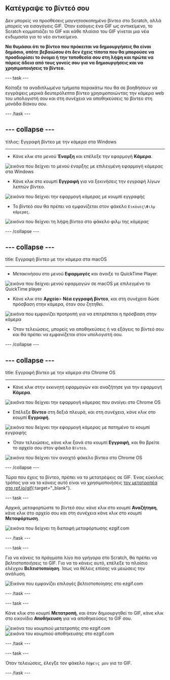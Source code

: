 ## Κατέγραψε το βίντεό σου

Δεν μπορείς να προσθέσεις μαγνητοσκοπημένο βίντεο στο Scratch, αλλά μπορείς να εισαγάγεις GIF. Όταν εισάγεις ένα GIF ως αντικείμενο, το Scratch κομματιάζει το GIF και κάθε πλαίσιο του GIF γίνεται μια νέα ενδυμασία για το νέο αντικείμενο.

**Να θυμάσαι ότι το βίντεο που πρόκειται να δημιουργήσεις θα είναι δημόσιο, οπότε βεβαιώσου ότι δεν έχεις τίποτα που θα μπορούσε να προσδιορίσει το όνομα ή την τοποθεσία σου στη λήψη και πρώτα να πάρεις άδεια από τους γονείς σου για να δημιουργήσεις και να χρησιμοποιήσεις το βίντεο.**

--- task ---

Κοίταξε τα αναδιπλωμένα τμήματα παρακάτω που θα σε βοηθήσουν να εγγράψεις μερικά δευτερόλεπτα βίντεο χρησιμοποιώντας την κάμερα web του υπολογιστή σου και στη συνέχεια να αποθηκεύσεις το βίντεο στη μονάδα δίσκου σου.

--- /task ---

--- collapse ---
---

τίτλος: Εγγραφή βίντεο με την κάμερα στα Windows

---
- Κάνε κλικ στο μενού **Έναρξη** και επέλεξε την εφαρμογή **Κάμερα**.

![εικόνα που δείχνει το μενού έναρξης με επιλεγμένη εφαρμογή κάμερας στα Windows](images/camera-app.png)

- Κάνε κλικ στο κουμπί **Εγγραφή** για να ξεκινήσεις την εγγραφή λίγων λεπτών βίντεο.

![εικόνα που δείχνει την εφαρμογή κάμερας με κουμπί εγγραφής](images/record-win.png)

- Το βίντεό σου θα πρέπει να εμφανίζεται στον φάκελο `Εικόνες\Φιλμ κάμερας`.

![εικόνα που δείχνει τη λήψη βίντεο στο φάκελο φιλμ της κάμερας](images/camera-roll.png)


--- /collapse ---

--- collapse ---
---

title: Εγγραφή βίντεο με την κάμερα στα macOS

---
- Μετακινήσου στο μενού **Εφαρμογές** και άνοιξε το QuickTime Player.

![εικόνα που δείχνει μενού εφαρμογών σε macOS με επιλεγμένο το QuickTime player](images/quicktime.png)

- Κάνε κλικ στο **Αρχείο**> **Νέα εγγραφή βίντεο**, και στη συνέχεια δώσε πρόσβαση στην κάμερα, όταν σου ζητηθεί.

![εικόνα που εμφανίζει προτροπή για να επιτρέπεται η πρόσβαση στην κάμερα](images/allow_cam_macOS.png)

- Όταν τελειώσεις, μπορείς να αποθηκεύσεις ή να εξάγεις το βίντεό σου και θα πρέπει να εμφανίζεται στον υπολογιστή σου.


--- /collapse ---

--- collapse ---
---

title: Εγγραφή βίντεο με την κάμερα στο Chrome OS

---

- Κάνε κλικ στην εκκινητή εφαρμογών και αναζήτησε για την εφαρμογή **Κάμερα**.

![εικόνα που δείχνει την εφαρμογή κάμερας που ανοίγει στο Chrome OS](images/opencamera.png)

- Επέλεξε **Βίντεο** στη δεξιά πλευρά, και στη συνέχεια, κάνε κλικ στο κουμπί **Εγγραφή**.

![εικόνα που δείχνει την εφαρμογή κάμερας με πατημένο το κουμπί εγγραφής](images/hitrecord.png)

- Όταν τελειώσεις, κάνε κλικ ξανά στο κουμπί **Εγγραφή**, και θα βρείτε το αρχείο σου στον φάκελο `Βίντεο`.

![εικόνα που δείχνει τον ανοιχτό φάκελο βίντεο στο Chrome OS](images/videosfolder.png)

--- /collapse ---

Τώρα που έχεις το βίντεο, πρέπει να το μετατρέψεις σε GIF. Ένας εύκολος τρόπος για να το κάνεις αυτό είναι να χρησιμοποιήσεις [τον μετατροπέα στο rpf.io/gif](https://rpf.io/gif){:target="_blank"}.

--- task ---

Αρχικά, μεταφορτώστε το βίντεό σου: κάνε κλικ στο κουμπί **Αναζήτηση**, κάνε κλικ στο αρχείο σου και στη συνέχεια κάνε κλικ στο κουμπί **Μεταφόρτωση**.

![εικόνα που δείχνει τη διεπαφή μεταφόρτωσης ezgif.com](images/ezgif-upload.png)

--- /task ---

--- task ---

Για να κάνεις τα πράγματα λίγο πιο γρήγορα στο Scratch, θα πρέπει να βελτιστοποιήσεις το GIF. Για να το κάνεις αυτό, επέλεξε το πλαίσιο ελέγχου **Βελτιστοποίηση**. Ίσως να θέλεις επίσης να μειώσεις την ανάλυση.

![Εικόνα που εμφανίζει επιλογές βελτιστοποίησης στο ezgif.com](images/optimise-gif.png)

--- /task ---

--- task ---

Κάνε κλικ στο κουμπί **Μετατροπή**, και όταν δημιουργηθεί το GIF, κάνε κλικ στο εικονίδιο **Αποθήκευση** για να αποθηκεύσεις το GIF σου.

![εικόνα του κουμπιού μετατροπής στο ezgif.com](images/convert_btn.png) ![εικόνα του κουμπιού αποθήκευσης στο ezgif.com](images/save_icon.png)

--- /task ---


--- task ---

Όταν τελειώσεις, έλεγξε τον φάκελο `Λήψεις μου` για το GIF.

--- /task ---





